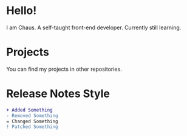 # Hello!
I am Chaus. A self-taught front-end developer. Currently still learning.

# Projects
You can find my projects in other repositories.

# Release Notes Style
```diff
+ Added Something
- Removed Something
= Changed Something
! Patched Something
```


